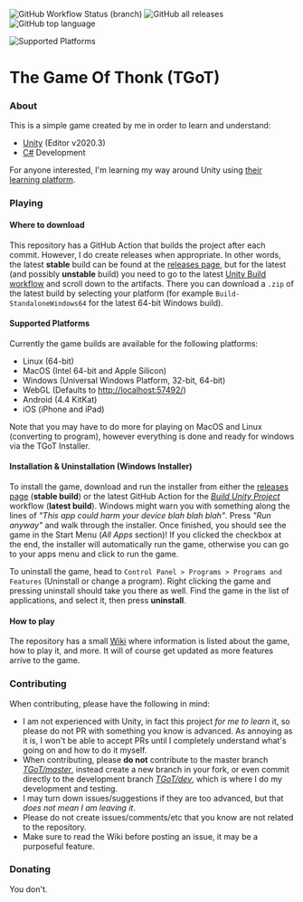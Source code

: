 ![GitHub Workflow Status (branch)](https://img.shields.io/github/workflow/status/TechnoShip123/TGoT/%F0%9F%9B%A0%20Build%20Unity%20Project/master?label=Unity%20Build&logo=github%20actions&logoColor=skyblue&style=for-the-badge)
![GitHub all releases](https://img.shields.io/github/downloads/TechnoShip123/TGoT/total?label=Downloads&logo=github&style=for-the-badge)
![GitHub top language](https://img.shields.io/github/languages/top/TechnoShip123/TGoT?style=for-the-badge)

![Supported Platforms](https://img.shields.io/badge/Platforms-Windows%20%7C%20OSX%20%7C%20Linux%20%7C%20WebGL%20%7C%20Android%20%7C%20iOS-brightgreen?style=for-the-badge&logo=unity)
# The Game Of Thonk (TGoT)

### About
This is a simple game created by me in order to learn and understand:
- [Unity](https://unity.com/) (Editor v2020.3)
- [C#](https://docs.microsoft.com/en-us/dotnet/csharp/) Development

For anyone interested, I'm learning my way around Unity using [their
learning platform](https://learn.unity.com/).

### Playing

#### Where to download
This repository has a GitHub Action that builds the project after each commit. However, I do create
releases when appropriate. In other words, the latest **stable** build can be found at the 
[releases page](https://github.com/TechnoShip123/TGoT/releases/latest), but for the latest 
(and possibly **unstable** build) you need to go to the latest 
[Unity Build workflow](https://github.com/TechnoShip123/TGoT/actions/) and scroll down to 
the artifacts. There you can download a `.zip` of the latest build by selecting your platform 
(for example `Build-StandaloneWindows64` for the latest 64-bit Windows build).

#### Supported Platforms
Currently the game builds are available for the following platforms:
- Linux (64-bit)
- MacOS (Intel 64-bit and Apple Silicon)
- Windows (Universal Windows Platform, 32-bit, 64-bit)
- WebGL (Defaults to [http://localhost:57492/](http://localhost:57492/))
- Android (4.4 KitKat)
- iOS (iPhone and iPad)

Note that you may have to do more for playing on MacOS and Linux (converting to program), however
everything is done and ready for windows via the TGoT Installer.

#### Installation & Uninstallation (Windows Installer)
To install the game, download and run the installer from either the 
[releases page](https://github.com/TechnoShip123/TGoT/releases/latest/) (**stable build**) 
or the latest GitHub Action for the 
[_Build Unity Project_](https://github.com/TechnoShip123/TGoT/actions/) workflow (**latest build**).
Windows might warn you with something along the lines of _"This app could harm your device blah
blah blah"_. Press _"Run anyway"_ and walk through the installer. Once finished, you should see the
game in the Start Menu (_All Apps_ section)! If you clicked the checkbox at the end, the installer
will automatically run the game, otherwise you can go to your apps menu and click to run the game.

To uninstall the game, head to `Control Panel > Programs > Programs and Features` 
(Uninstall or change a program). Right clicking the game and pressing
uninstall should take you there as well. Find the game in the list
of applications, and select it, then press **uninstall**.

#### How to play
The repository has a small [Wiki](https://github.com/TechnoShip123/TGoT/Wiki/) where information is listed about
the game, how to play it, and more. It will of course get updated as more features arrive to the game.

### Contributing
When contributing, please have the following in mind:
- I am not experienced with Unity, in fact this project _for me to learn_ it, so please do not PR with something
you know is advanced. As annoying as it is, I won't be able to accept PRs until I completely understand what's 
  going on and how to do it myself.
- When contributing, please **do not** contribute to the master branch 
  [*TGoT/master*](https://github.com/TechnoShip123/TGoT/tree/master/), instead create a new
  branch in your fork, or even commit directly to the development branch 
  [*TGoT/dev*](https://github.com/TechnoShip123/TGoT/tree/dev/), which is where I do my 
  development and testing.
- I may turn down issues/suggestions if they are too advanced, but that _does not mean I am leaving it_.
- Please do not create issues/comments/etc that you know are not related to the repository.
- Make sure to read the Wiki before posting an issue, it may be a purposeful feature.

### Donating
You don't.
